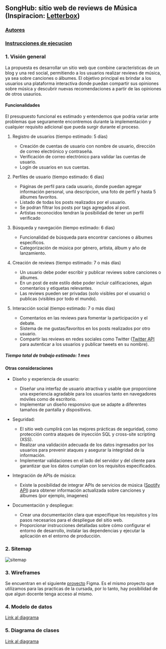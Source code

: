 ## SongHub: sitio web de reviews de Música (Inspiracion: [Letterbox](https://letterboxd.com/))

### [Autores](https://github.com/matiasgimenezdev/trabajo-integrador-paw/blob/main/docs/AUTHORS.md)

### [Instrucciones de ejecucion](https://github.com/matiasgimenezdev/trabajo-integrador-paw/blob/main/docs/INSTRUCTIONS.md)

### 1. Visión general

La propuesta es desarrollar un sitio web que combine características de un blog y una red social, permitiendo a los usuarios realizar reviews de música, ya sea sobre canciones o álbumes. El objetivo principal es brindar a los usuarios una plataforma interactiva donde puedan compartir sus opiniones sobre música y descubrir nuevas recomendaciones a partir de las opiniones de otros usaurios.

#### Funcionalidades

El presupuesto funcional es estimado y entendemos que podria variar ante problemas que seguramente encontremos durante la implementación y cualquier requisito adicional que pueda surgir durante el proceso.

1. Registro de usuarios (tiempo estimado: 5 días)

    - Creación de cuentas de usuario con nombre de usuario, dirección de correo electrónico y contraseña.
    - Verificación de correo electrónico para validar las cuentas de usuario.
    - Login de usuarios en sus cuentas.

2. Perfiles de usuario (tiempo estimado: 6 días)

    - Páginas de perfil para cada usuario, donde puedan agregar información personal, una descripcion, una foto de perfil y hasta 5 álbumes favoritos.
    - Listado de todas los posts realizados por el usuario.
    - Se podran filtrar los posts por tags agregados al post.
    - Artistas reconocidos tendran la posibilidad de tener un perfil verificado

3. Búsqueda y navegación (tiempo estimado: 6 dias)

    - Funcionalidad de búsqueda para encontrar canciones o álbumes específicos.
    - Categorización de música por género, artista, álbum y año de lanzamiento.

4. Creación de reviews (tiempo estimado: 7 o más días)

    - Un usuario debe poder escribir y publicar reviews sobre canciones o álbumes.
    - En un post de este estilo debe poder incluir calificaciones, algun comentarios y etiquetas relevantes.
    - Las reviews pueden ser privadas (solo visibles por el usuario) o publicas (visibles por todo el mundo).

5. Interacción social (tiempo estimado: 7 o más días)
    - Comentarios en las reviews para fomentar la participación y el debate.
    - Sistema de me gustas/favoritos en los posts realizados por otro usuario.
    - Compartir las reviews en redes sociales como Twitter ([Twitter API](https://developer.twitter.com/en/docs/twitter-api) para autenticar a los usuarios y publicar tweets en su nombre).

##### Tiempo total de trabajo estimado: 1 mes

#### Otras consideraciones

-   Diseño y experiencia de usuario:
    -   Diseñar una interfaz de usuario atractiva y usable que proporcione una experiencia agradable para los usuarios tanto en navegadores móviles como de escritorio.
    -   Implementar un diseño responsivo que se adapte a diferentes tamaños de pantalla y dispositivos.
    
-   Seguridad:

    -   El sitio web cumplirá con las mejores prácticas de seguridad, como protección contra ataques de inyección SQL y cross-site scripting (XSS).
    -   Realizar una validación adecuada de los datos ingresados por los usuarios para prevenir ataques y asegurar la integridad de la información.
    -   Implementar validaciones en el lado del servidor y del cliente para garantizar que los datos cumplan con los requisitos especificados.

-   Integración de APIs de música:

    -   Existe la posibilidad de integrar APIs de servicios de música ([Spotify API](https://developer.spotify.com/documentation/web-api)) para obtener información actualizada sobre canciones y álbumes (por ejemplo, imagenes)

-   Documentación y despliegue:
    -   Crear una documentación clara que especifique los requisitos y los pasos necesarios para el despliegue del sitio web.
    -   Proporcionar instrucciones detalladas sobre cómo configurar el entorno de desarrollo, instalar las dependencias y ejecutar la aplicación en el entorno de producción.

### 2. Sitemap
![sitemap](https://github.com/matiasgimenezdev/songhub/assets/117539520/1fc060ff-731d-4397-bda8-a24eb6673d52)

### 3. Wireframes
Se encuentran en el siguiente [proyecto](https://www.figma.com/team_invite/redeem/8gsvLe0YYBM4Q47UAvpgqo) Figma. Es el mismo proyecto que utilizamos para las practicas de la cursada, por lo tanto, hay posibilidad de que algun docente tenga acceso al mismo. 

### 4. Modelo de datos
[Link al diagrama](https://drive.google.com/file/d/13X7mGucqO1l9EiWeonvWR7GnOXmyRzrF/view?usp=sharing)


### 5. Diagrama de clases
[Link al diagrama](https://drive.google.com/file/d/1HtCK7KejQNIDRchia1vwpbA9fTwMlj8Q/view?usp=sharing)

